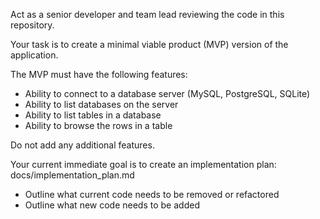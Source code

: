 Act as a senior developer and team lead reviewing the code in this repository.

Your task is to create a minimal viable product (MVP) version of the application.

The MVP must have the following features:
- Ability to connect to a database server (MySQL, PostgreSQL, SQLite)
- Ability to list databases on the server
- Ability to list tables in a database
- Ability to browse the rows in a table

Do not add any additional features.

Your current immediate goal is to create an implementation plan: docs/implementation_plan.md

- Outline what current code needs to be removed or refactored
- Outline what new code needs to be added
